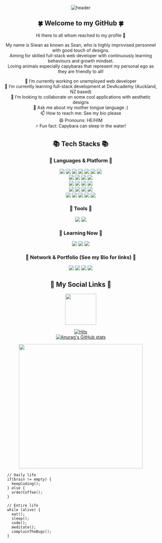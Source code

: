 

<div align="center">
  
  ![header](https://capsule-render.vercel.app/api?type=cylinder&color=0:393659,50:7974AA,100:A0D2DB&height=180&section=header&text=Lualin%20Github&animation=fadeIn&fontSize=70&fontColor=fff&fontAlignY=40&desc=🥀%20🌺%20🌸%20🌼%20🌻&descSize=35&descAlignY=80)

  
  ## 🍀 Welcome to my GitHub 🍀
  Hi there to all whom reached to my profile 👋

  My name is Siwan as known as Sean, who is highly improvised personnel with good touch of designs. <br>
  Aiming for skilled full-stack web developer with continuously learning behaviours and growth mindset. <br>
  Loving animals especially capybaras that represent my personal ego as they are friendly to all! <br>

  🔭 I’m currently working on unemployed web developer <br>
  🌱 I’m currently learning full-stack development at DevAcademy (Auckland, NZ based) <br>
  👯 I’m looking to collaborate on some cool applications with aesthetic designs <br>
  💬 Ask me about my mother tongue language :) <br>
  📫 How to reach me: See my bio please <br>
  😄 Pronouns: HE/HIM <br>
  ⚡ Fun fact: Capybara can sleep in the water! <br>

  ## 📚 Tech Stacks 📚
  
  ### 🌺 Languages & Platform 🌺

  <div>
    <img src="https://img.shields.io/badge/HTML5-E34F26?style=flat&logo=HTML5&logoColor=white" />
    <img src="https://img.shields.io/badge/CSS3-1572B6?style=flat&logo=CSS3&logoColor=white" />
    <img src="https://img.shields.io/badge/Javascript-F7DF1E?style=flat&logo=Javascript&logoColor=white" />
    <img src="https://img.shields.io/badge/Typescript-3178C6?style=flat&logo=Typescript&logoColor=white" />
    <img src="https://img.shields.io/badge/Python-3776AB?style=flat&logo=Python&logoColor=white" />
    <img src="https://img.shields.io/badge/JSON-000000?style=flat&logo=JSON&logoColor=white" />
    <img src="https://img.shields.io/badge/C Sharp-239120?style=flat&logo=C#&logoColor=white" />
  </div>
  <div>
      <img src="https://img.shields.io/badge/SQLite-003B57?style=flat&logo=SQLite&logoColor=white" />
      <img src="https://img.shields.io/badge/MySQL-4479A1?style=flat&logo=MySQL&logoColor=white" />
      <img src="https://img.shields.io/badge/MSSQL-CC2927?style=flat&logo=microsoftsqlserver&logoColor=white" />
      <img src="https://img.shields.io/badge/GraphQL-E10098?style=flat&logo=graphql&logoColor=white" />
  </div>
  <div>
      <img src="https://img.shields.io/badge/React-61DAFB?style=flat&logo=React&logoColor=white" />
      <img src="https://img.shields.io/badge/Redux-764ABC?style=flat&logo=Redux&logoColor=white" />
      <img src="https://img.shields.io/badge/Django-092E20?style=flat&logo=Django&logoColor=white" />
      <img src="https://img.shields.io/badge/Flask-000000?style=flat&logo=Flask&logoColor=white" />
  </div>
  <div>
      <img src="https://img.shields.io/badge/Node.js-339933?style=flat&logo=node.js&logoColor=white" />
      <img src="https://img.shields.io/badge/Express.js-000000?style=flat&logo=Express&logoColor=white" />
      <img src="https://img.shields.io/badge/Django-092E20?style=flat&logo=Django&logoColor=white" />
      <img src="https://img.shields.io/badge/Flask-000000?style=flat&logo=Flask&logoColor=white" />
  </div>
  <div>
      <img src="https://img.shields.io/badge/Tailwind CSS-06B6D4?style=flat&logo=tailwindcss&logoColor=white" />
      <img src="https://img.shields.io/badge/Bootstrap-7952B3?style=flat&logo=bootstrap&logoColor=white" />
      <img src="https://img.shields.io/badge/MUI-007FFF?style=flat&logo=mui&logoColor=white" />
      <img src="https://img.shields.io/badge/Sass-CC6699?style=flat&logo=sass&logoColor=white" />
      <img src="https://img.shields.io/badge/Less-1D365D?style=flat&logo=less&logoColor=white" />
  </div>
  
  ### 🌼 Tools 🌼 
  
  <div>
      <img src="https://img.shields.io/badge/VS Code-007ACC?style=flat&logo=visualstudiocode&logoColor=white" />
      <img src="https://img.shields.io/badge/Github-181717?style=flat&logo=github&logoColor=white" />
  </div>
  
  ### 🌸 Learning Now 🌸
  
  <div>
      <img src="https://img.shields.io/badge/Svelte-FF3E00?style=flat&logo=Svelte&logoColor=white" />
      <img src="https://img.shields.io/badge/Next.js-000000?style=flat&logo=nextdotjs&logoColor=white" />
      <img src="https://img.shields.io/badge/Three.js-000000?style=flat&logo=threedotjs&logoColor=white" />
  </div>
  
  ### 🌻 Network & Portfolio (See my Bio for links) 🌻
  
  <div>
      <img src="https://img.shields.io/badge/LinkedIn-0A66C2?style=flat&logo=linkedin&logoColor=white"/>
      <img src="https://img.shields.io/badge/Instagram-E4405F?style=flat&logo=instagram&logoColor=white" />
      <img src="https://img.shields.io/badge/Mail-EA4335?style=flat&logo=gmail&logoColor=white" />
      <img src="https://img.shields.io/badge/Portfolio-34A7C1?style=flat&logo=protodotio&logoColor=white" />

  </div>
    
  ## 🍒 My Social Links 🍒

  <a href="https://www.instagram.com/___lualinxxi/" target="blank"><img align="center" src="![image](https://user-images.githubusercontent.com/104989704/235876171-22604b56-8ab2-473f-838b-f8dd96a4fb6f.png)" height="100" /></a>

  [![Hits](https://hits.seeyoufarm.com/api/count/incr/badge.svg?url=https%3A%2F%2Fgithub.com%2Flualin&count_bg=%23F3C5F2&title_bg=%23BE73E8&icon=github.svg&icon_color=%239FBEFF&title=hits&edge_flat=false)](https://hits.seeyoufarm.com)
  <br>
  [![Anurag's GitHub stats](https://github-readme-stats.vercel.app/api?username=lualin&theme=material-palenight&show_icons=true)](https://github.com/lualin/github-readme-stats)

  
  <a href="URL_REDIRECT" target="blank"><img align="center" src="https://media.tenor.com/K3uxrqffdCAAAAAC/capybara-orange.gif" height="400" /></a>
  
</div>

```
  // Daily life
  if(brain != empty) {
    keepCoding();
  } else {
    orderCoffee();
  }
  
  // Entire life
  while (alive) {
    eat();
    sleep();
    code();
    meditate();
    complainTheBugs();
  }
```
